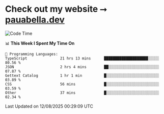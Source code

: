 # Check out my website ⭢ [pauabella.dev](https://pauabella.dev)

<!--START_SECTION:waka-->
![Code Time](http://img.shields.io/badge/Code%20Time-4%2C694%20hrs%2042%20mins-blue)

📊 **This Week I Spent My Time On** 

```text
💬 Programming Languages: 
TypeScript               21 hrs 13 mins      ████████████████████░░░░░   80.56 % 
JSON                     2 hrs 4 mins        ██░░░░░░░░░░░░░░░░░░░░░░░   07.87 % 
Gettext Catalog          1 hr 1 min          █░░░░░░░░░░░░░░░░░░░░░░░░   03.89 % 
CSS                      56 mins             █░░░░░░░░░░░░░░░░░░░░░░░░   03.59 % 
Other                    37 mins             █░░░░░░░░░░░░░░░░░░░░░░░░   02.34 % 
```


 Last Updated on 12/08/2025 00:29:09 UTC
<!--END_SECTION:waka-->
